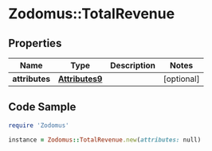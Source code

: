 # Zodomus::TotalRevenue

## Properties

Name | Type | Description | Notes
------------ | ------------- | ------------- | -------------
**attributes** | [**Attributes9**](Attributes9.md) |  | [optional] 

## Code Sample

```ruby
require 'Zodomus'

instance = Zodomus::TotalRevenue.new(attributes: null)
```


